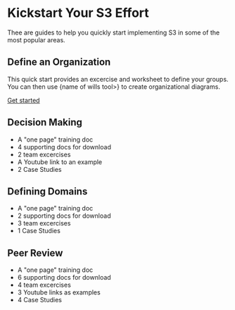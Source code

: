 # Kickstart Your S3 Effort

Thee are guides to help you quickly start implementing S3 in some of the most popular areas.

## Define an Organization

This quick start provides an excercise and worksheet to define your groups. You can then use {name of wills tool>} to create organizational diagrams.

[Get started](/quick-start/define-organizations/)

## Decision Making

* A "one page" training doc
* 4 supporting docs for download
* 2 team excercises
* A Youtube link to an example
* 2 Case Studies

## Defining Domains

* A "one page" training doc
* 2 supporting docs for download
* 3 team excercises
* 1 Case Studies

## Peer Review

* A "one page" training doc
* 6 supporting docs for download
* 4 team excercises
* 3 Youtube links as examples
* 4 Case Studies

